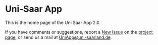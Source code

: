 # Uni-Saar App

This is the home page of the Uni Saar App 2.0.

If you have comments or suggestions, report a [New Issue](https://github.com/AliHassany/UniSaarApp/issues) on the
[project page](https://github.com/AliHassany/UniSaarApp/), or send us a mail at 
<UniApp@uni-saarland.de>.